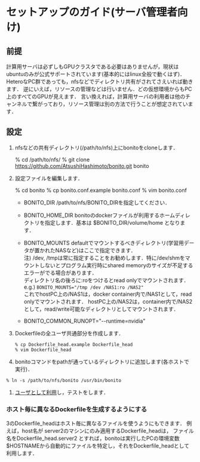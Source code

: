 # セットアップのガイド(サーバ管理者向け)


## 前提

計算用サーバは必ずしもGPUクラスタである必要はありませんが，現状はubuntuのみが公式サポートされています(基本的にはlinux全般で動くはず)．
HeteroなPC群であっても，nfsなどでディレクトリ共有がされてさえいれば動きます．
逆にいえば，リソースの管理などは行いません．どの仮想環境からもPC上のすべてのGPUが見えます．
言い換えれば，計算用サーバの利用者は他のチャンネルで繋がっており，リソース管理は別の方法で行うことが想定されています．

## 設定

1. nfsなどの共有ディレクトリ(/path/to/nfs)上にbonitoをcloneします．

    % cd /path/to/nfs/
    % git clone https://github.com/AtsushiHashimoto/bonito.git bonito

1. 設定ファイルを編集します．

    % cd bonito
    % cp bonito.conf.example bonito.conf
    % vim bonito.conf

    - BONITO_DIR /path/to/nfs/BONITO_DIRを指定してください．

    - BONITO_HOME_DIR bonitoのdockerファイルが利用するホームディレクトリを指定します．基本は $BONITO_DIR/volume/home となります．

    - BONITO_MOUNTS defaultでマウントするべきディレクトリ(学習用データが置かれたNASなど)はここで指定できます．  
      注) /dev, /tmpは常に指定することをお勧めします．特に/dev/shmをマウントしないとプログラム実行時にshared memoryのサイズが不足するエラーがでる場合があります．  
      ディレクトリ名の後ろに:roをつけるとread onlyでマウントされます．  
      e.g.) `BONITO_MOUNTS="/tmp /dev /NAS1:ro /NAS2"`  
      これでhostPC上の/NAS1は，docker container内で/NAS1として，read onlyでマウントされます．
      hostPC上の/NAS2は，container内で/NAS2として，read/write可能なディレクトリとしてマウントされます．

    - BONITO_COMMON_RUNOPT="--runtime=nvidia"

1. Dockerfileの全ユーザ共通部分を作成します．  
    
    ```% cp Dockerfile_head.example Dockerfile_head```  
```% vim Dockerfile_head```
    
1. bonitoコマンドをpathが通っているディレクトリに追加します(各ホストで実行)．  
   
```% ln -s /path/to/nfs/bonito /usr/bin/bonito```
   
1. [ユーザとして利用](./how-to-use.html)し，テストをします．

### ホスト毎に異なるDockerfileを生成するようにする

3のDockerfile_headはホスト毎に異なるファイルを使うようにもできます．
例えば，host名が server2のマシンにのみ適用するDockerfile_headは， ファイル名をDockerfile_head.server2 とすれば，bonitoは実行したPCの環境変数$HOSTNAMEから自動的にファイルを特定し，それをDockerfile_headとして利用します．

## 



